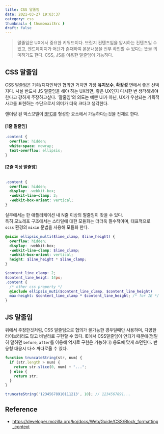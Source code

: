 ```yaml
---
title: CSS 말줄임
date: 2021-03-27 19:03:37
category: css
thumbnail: { thumbnailSrc }
draft: false
---
```


> 말줄임은 UX에서 중요한 키워드이다. 브릿지 컨텐츠임을 암시하는 컨텐츠일 수 있고, 엔드페이지가 어딘가 존재하여 본문내용을 전부 확인할 수 있다는 뜻을 의미하기도 한다. CSS, JS를 이용한 말줄임이 가능하다.

## CSS 말줄임
CSS 말줄임은 기획/디자인적인 협의만 거치면 가장 **유지보수**, **확장성** 면에서 좋은 선택지다. 사실 반드시 JS 말줄임을 해야 하는 UX라면, 좋은 UX인지 다시한 번 생각해봐야 한다고 강하게 주장하고싶다. '말줄임'의 의도는 예쁜 UI가 아닌, UX가 우선되는 기획적 사고를 표현하는 수단으로서 의미가 더욱 크다고 생각한다.

렌더링 된 박스모델이 [BFC](https://developer.mozilla.org/ko/docs/Web/Guide/CSS/Block_formatting_context)를 형성한 요소에서 가능하다는것을 전제로 한다. 
#### [1줄 말줄임]

```css
.content {
  overflow: hidden;
  white-space: nowrap;
  text-overflow: ellipsis;
}
```

#### [2줄 이상 말줄임]

```css

.content {
  overflow: hidden;
  display: -webkit-box;
  -webkit-line-clamp: 2;
  -webkit-box-orient: vertical; 
}
```

실무에서는 한 애플리케이션 내 N줄 이상의 말줄임이 잦을 수 있다.  
특히 모노레포 구조에서는 스타일에 대한 모듈화는 더더욱 필수적이며, 대표적으로 `scss` 환경의 `mixin` 문법을 사용해 모듈화 한다.

```scss
@mixin ellipsis_multi($line_clamp, $line_height) {
  overflow: hidden;
  display: -webkit-box;
  -webkit-line-clamp: $line_clamp;
  -webkit-box-orient: vertical; 
  height: $line_height * $line_clamp;
}

$content_line_clamp: 2;
$content_line_heigt: 14px;
.content {
  /* other css property */
  @include ellipsis_muti($content_line_clamp, $content_line_height)
  max-height: $content_line_clamp * $content_line_height; /* for IE */
}

```

## JS 말줄임
위에서 주장한것처럼, CSS 말줄임으로 협의가 불가능한 경우일때만 사용하며, 다양한 라이브러리도 많고 바닐라로 구현할 수 있다. IE에서 CSS말줄임이 안되기 때문에(엄밀히 말하면 `before`, `after`를 이용해 억지로 구현은 가능하다) 용도에 맞게 쓰면된다. 반응형 대응시 다소 까다로울 수 있다.

```javascript
function truncateString(str, num) {
  if (str.length > num) {
    return str.slice(0, num) + "...";
  } else {
    return str;
  }
}

truncateString('12345678910111213', 10); // 1234567891...
```


## Reference
- https://developer.mozilla.org/ko/docs/Web/Guide/CSS/Block_formatting_context